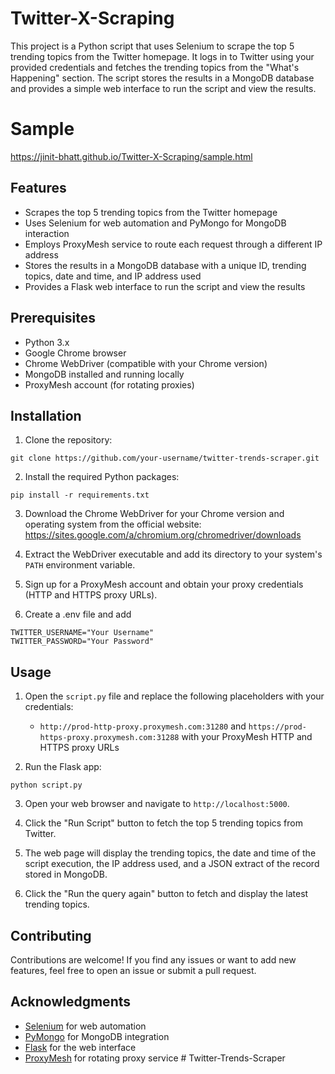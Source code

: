 # Twitter-X-Scraping

This project is a Python script that uses Selenium to scrape the top 5 trending topics from the Twitter homepage. It logs in to Twitter using your provided credentials and fetches the trending topics from the "What's Happening" section. The script stores the results in a MongoDB database and provides a simple web interface to run the script and view the results.

# Sample 

https://jinit-bhatt.github.io/Twitter-X-Scraping/sample.html

## Features

- Scrapes the top 5 trending topics from the Twitter homepage
- Uses Selenium for web automation and PyMongo for MongoDB interaction
- Employs ProxyMesh service to route each request through a different IP address
- Stores the results in a MongoDB database with a unique ID, trending topics, date and time, and IP address used
- Provides a Flask web interface to run the script and view the results

## Prerequisites

- Python 3.x
- Google Chrome browser
- Chrome WebDriver (compatible with your Chrome version)
- MongoDB installed and running locally
- ProxyMesh account (for rotating proxies)

## Installation

1. Clone the repository:

```
git clone https://github.com/your-username/twitter-trends-scraper.git
```

2. Install the required Python packages:

```
pip install -r requirements.txt
```

3. Download the Chrome WebDriver for your Chrome version and operating system from the official website: https://sites.google.com/a/chromium.org/chromedriver/downloads

4. Extract the WebDriver executable and add its directory to your system's `PATH` environment variable.

5. Sign up for a ProxyMesh account and obtain your proxy credentials (HTTP and HTTPS proxy URLs).

6. Create a .env file and add

```
TWITTER_USERNAME="Your Username"
TWITTER_PASSWORD="Your Password"
```


## Usage

1. Open the `script.py` file and replace the following placeholders with your credentials:

   - `http://prod-http-proxy.proxymesh.com:31280` and `https://prod-https-proxy.proxymesh.com:31288` with your ProxyMesh HTTP and HTTPS proxy URLs

2. Run the Flask app:

```
python script.py
```

3. Open your web browser and navigate to `http://localhost:5000`.

4. Click the "Run Script" button to fetch the top 5 trending topics from Twitter.

5. The web page will display the trending topics, the date and time of the script execution, the IP address used, and a JSON extract of the record stored in MongoDB.

6. Click the "Run the query again" button to fetch and display the latest trending topics.

## Contributing

Contributions are welcome! If you find any issues or want to add new features, feel free to open an issue or submit a pull request.

## Acknowledgments

- [Selenium](https://www.selenium.dev/) for web automation
- [PyMongo](https://pymongo.readthedocs.io/) for MongoDB integration
- [Flask](https://flask.palletsprojects.com/) for the web interface
- [ProxyMesh](https://www.proxymesh.com/) for rotating proxy service
#   T w i t t e r - T r e n d s - S c r a p e r  
 